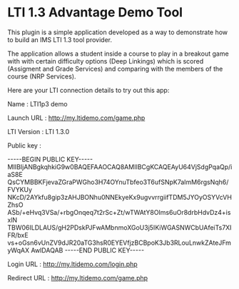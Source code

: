LTI 1.3 Advantage Demo Tool
===

This plugin is a simple application developed as a way to demonstrate how to build an IMS LTI 1.3 tool provider.

The application allows a student inside a course to play in a breakout game with with certain difficulty options (Deep Linkings) which is scored (Assigment and Grade Services) and comparing with the members of the course (NRP Services).

Here are your LTI connection details to try out this app:

Name :	LTI1p3 demo

Launch URL : http://my.ltidemo.com/game.php

LTI Version : LTI 1.3.0

Public key :

-----BEGIN PUBLIC KEY-----
MIIBIjANBgkqhkiG9w0BAQEFAAOCAQ8AMIIBCgKCAQEAyU64VjSdgPqaQp/iaS8E
QsCYMBBKFjevaZGraPWGho3H74OYnuTbfeo3T6ufSNpK7aImM6rgsNqh6/FVYKUy
NKcD/2AYkfu8gip3zAHJBONhu0NNEkyeKx9ugvvrrgiifTDM5JYOyOSYVcVHZhsO
ASb/+eHvq3VSa/+rbgOnqeq7t2rSc+Zt/wTWAtY8OIms6uOr8drbHdvDz4+isxlN
TBW06ILDLAUS/gH2PDskPJFwAMbnmoXGoU3j5IKiWGASNWCbUAfeiTs7XIFR/bxE
vs+oGsn6vUnZV9dJR20aTG3hsR0EYEVfjzBCBpoK3Jb3RLouLnwkZAteJFmyWqAX
AwIDAQAB
-----END PUBLIC KEY-----

Login URL : http://my.ltidemo.com/login.php

Redirect URL : http://my.ltidemo.com/game.php